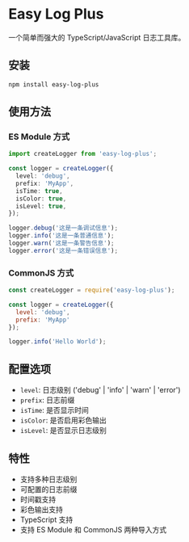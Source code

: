 # Easy Log Plus

一个简单而强大的 TypeScript/JavaScript 日志工具库。

## 安装

```bash
npm install easy-log-plus
```

## 使用方法

### ES Module 方式

```typescript
import createLogger from 'easy-log-plus';

const logger = createLogger({
  level: 'debug',
  prefix: 'MyApp',
  isTime: true,
  isColor: true,
  isLevel: true,
});

logger.debug('这是一条调试信息');
logger.info('这是一条普通信息');
logger.warn('这是一条警告信息');
logger.error('这是一条错误信息');
```

### CommonJS 方式

```javascript
const createLogger = require('easy-log-plus');

const logger = createLogger({
  level: 'debug',
  prefix: 'MyApp'
});

logger.info('Hello World');
```

## 配置选项

- `level`: 日志级别 ('debug' | 'info' | 'warn' | 'error')
- `prefix`: 日志前缀
- `isTime`: 是否显示时间
- `isColor`: 是否启用彩色输出
- `isLevel`: 是否显示日志级别

## 特性

- 支持多种日志级别
- 可配置的日志前缀
- 时间戳支持
- 彩色输出支持
- TypeScript 支持
- 支持 ES Module 和 CommonJS 两种导入方式
